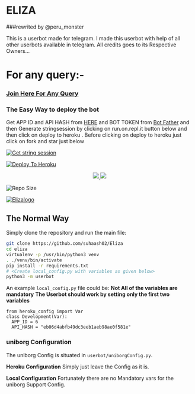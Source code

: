 # ELIZA
###rewrited by @peru_monster

This is a userbot made for telegram. I made this userbot with help of all other userbots available in telegram. All credits goes to its Respective Owners...
# For any query:-
### [Join Here For Any Query](https://t.me/Eliza_userbot_support)

### The Easy Way to deploy the bot
Get APP ID and API HASH from [HERE](https://my.telegram.org) and BOT TOKEN from [Bot Father](https://t.me/botfather) and then Generate stringsession by clicking on run.on.repl.it button below and then click on deploy to heroku . Before clicking on deploy to heroku just click on fork and star just below


[![Get string session](https://repl.it/badge/github/suhaash02/Eliza)](https://repl.it/@SuhaashL/generatestring#main.py)


[![Deploy To Heroku](https://www.herokucdn.com/deploy/button.svg)](https://heroku.com/deploy?template=https://github.com/suhaash02/Eliza/tree/master)


<p align="center">
  <a href="https://github.com/suhaash02/Eliza/fork">
    <img src="https://img.shields.io/github/forks/suhaash02/Eliza?label=Fork&style=social">
    
  </a>
  <a href="https://github.com/suhaash02/Eliza">
    <img src="https://img.shields.io/github/stars/suhaash02/Eliza?style=social">
  </a>
</p>

 ![Repo Size](https://img.shields.io/github/repo-size/suhaash02/SessionMakerBot)



[![Elizalogo](https://telegra.ph/file/ced30b3600c5a4e6b2d8a.jpg)](https://heroku.com/deploy?template=https://github.com/suhaash02/Eliza)

## The Normal Way
Simply clone the repository and run the main file:
```sh
git clone https://github.com/suhaash02/Eliza
cd eliza
virtualenv -p /usr/bin/python3 venv
. ./venv/bin/activate
pip install -r requirements.txt
# <Create local_config.py with variables as given below>
python3 -m userbot
```
An example `local_config.py` file could be:
**Not All of the variables are mandatory**
__The Userbot should work by setting only the first two variables__
```python3
from heroku_config import Var
class Development(Var):
  APP_ID = 6
  API_HASH = "eb06d4abfb49dc3eeb1aeb98ae0f581e"
```
### uniborg Configuration

The uniborg Config is situated in `userbot/uniborgConfig.py`.

**Heroku Configuration**
Simply just leave the Config as it is.

**Local Configuration**
Fortunately there are no Mandatory vars for the uniborg Support Config.

